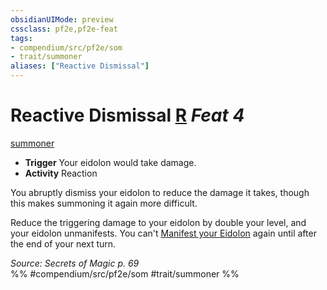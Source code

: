 ```yaml
---
obsidianUIMode: preview
cssclass: pf2e,pf2e-feat
tags:
- compendium/src/pf2e/som
- trait/summoner
aliases: ["Reactive Dismissal"]
---
```

# Reactive Dismissal  [R](rules/core-rulebook/chapter-9-playing-the-game.md#Actions "Reaction") *Feat 4*  
[summoner](rules/traits/summoner-som.md)  

- **Trigger** Your eidolon would take damage.
- **Activity** Reaction

You abruptly dismiss your eidolon to reduce the damage it takes, though this makes summoning it again more difficult.

Reduce the triggering damage to your eidolon by double your level, and your eidolon unmanifests. You can't [Manifest your Eidolon](rules/actions/manifest-eidolon-som.md) again until after the end of your next turn.

*Source: Secrets of Magic p. 69*  
%% #compendium/src/pf2e/som #trait/summoner %%